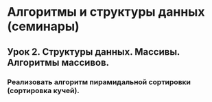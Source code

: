 # Алгоритмы и структуры данных (семинары)

## Урок 2. Структуры данных. Массивы. Алгоритмы массивов.
    
### Реализовать алгоритм пирамидальной сортировки (сортировка кучей).
